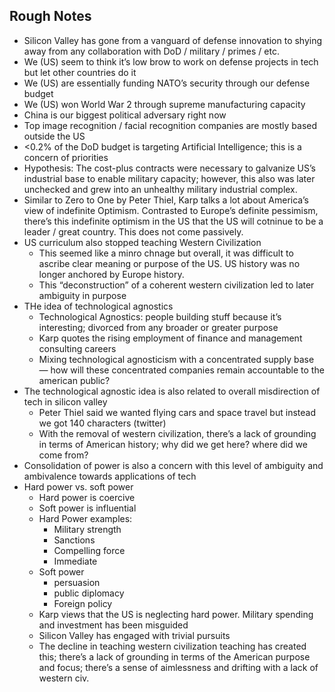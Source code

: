 ## Rough Notes

- Silicon Valley has gone from a vanguard of defense innovation to shying away from any collaboration with DoD / military / primes / etc.
- We (US) seem to think it’s low brow to work on defense projects in tech but let other countries do it
- We (US) are essentially funding NATO’s security through our defense budget
- We (US) won World War 2 through supreme manufacturing capacity
- China is our biggest political adversary right now
- Top image recognition / facial recognition companies are mostly based outside the US
- <0.2% of the DoD budget is targeting Artificial Intelligence; this is a concern of priorities
- Hypothesis: The cost-plus contracts were necessary to galvanize US’s industrial base to enable military capacity; however, this also was later unchecked and grew into an unhealthy military industrial complex.
- Similar to Zero to One by Peter Thiel, Karp talks a lot about America’s view of indefinite Optimism. Contrasted to Europe’s definite pessimism, there’s this indefinite optimism in the US that the US will cotninue to be a leader / great country. This does not come passively.
- US curriculum also stopped teaching Western Civilization
    - This seemed like a minro chnage but overall, it was difficult to ascribe clear meaning or purpose of the US. US history was no longer anchored by Europe history.
    - This “deconstruction” of a coherent western civilization led to later ambiguity in purpose
- THe idea of technological agnostics
    - Technological Agnostics: people building stuff because it’s interesting; divorced from any broader or greater purpose
    - Karp quotes the rising employment of finance and management consulting careers
    - Mixing technological agnosticism with a concentrated supply base — how will these concentrated companies remain accountable to the american public?
- The technological agnostic idea is also related to overall misdirection of tech in silicon valley
    - Peter Thiel said we wanted flying cars and space travel but instead we got 140 characters (twitter)
    - With the removal of western civilization, there’s a lack of grounding in terms of American history; why did we get here? where did we come from?
- Consolidation of power is also a concern with this level of ambiguity and ambivalence towards applications of tech
- Hard power vs. soft power
    - Hard power is coercive
    - Soft power is influential
    - Hard Power examples:
        - Military strength
        - Sanctions
        - Compelling force
        - Immediate
    - Soft power
        - persuasion
        - public diplomacy
        - Foreign policy
    - Karp views that the US is neglecting hard power. Military spending and investment has been misguided
    - Silicon Valley has engaged with trivial pursuits
    - The decline in teaching western civilization teaching has created this; there’s a lack of grounding in terms of the American purpose and focus; there’s a sense of aimlessness and drifting with a lack of western civ.